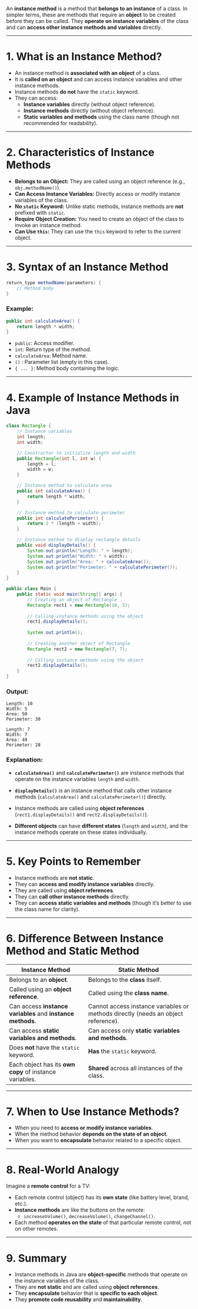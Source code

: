 

An **instance method** is a method that **belongs to an instance** of a class. In simpler terms, these are methods that require an **object** to be created before they can be called. They **operate on instance variables** of the class and can **access other instance methods and variables** directly.

---

# **1. What is an Instance Method?**

- An instance method is **associated with an object** of a class.
- It is **called on an object** and can access instance variables and other instance methods.
- Instance methods **do not** have the `static` keyword.
- They can access:
    - **Instance variables** directly (without object reference).
    - **Instance methods** directly (without object reference).
    - **Static variables and methods** using the class name (though not recommended for readability).

---

# **2. Characteristics of Instance Methods**

- **Belongs to an Object:** They are called using an object reference (e.g., `obj.methodName()`).
- **Can Access Instance Variables:** Directly access or modify instance variables of the class.
- **No `static` Keyword:** Unlike static methods, instance methods are **not** prefixed with `static`.
- **Require Object Creation:** You need to create an object of the class to invoke an instance method.
- **Can Use `this`:** They can use the `this` keyword to refer to the current object.

---

# **3. Syntax of an Instance Method**

```java
return_type methodName(parameters) {
    // Method body
}
```

### **Example:**

```java
public int calculateArea() {
    return length * width;
}
```

- `public`: Access modifier.
- `int`: Return type of the method.
- `calculateArea`: Method name.
- `()` : Parameter list (empty in this case).
- `{ ... }`: Method body containing the logic.

---

# **4. Example of Instance Methods in Java**

```java
class Rectangle {
    // Instance variables
    int length;
    int width;

    // Constructor to initialize length and width
    public Rectangle(int l, int w) {
        length = l;
        width = w;
    }

    // Instance method to calculate area
    public int calculateArea() {
        return length * width;
    }

    // Instance method to calculate perimeter
    public int calculatePerimeter() {
        return 2 * (length + width);
    }

    // Instance method to display rectangle details
    public void displayDetails() {
        System.out.println("Length: " + length);
        System.out.println("Width: " + width);
        System.out.println("Area: " + calculateArea());
        System.out.println("Perimeter: " + calculatePerimeter());
    }
}

public class Main {
    public static void main(String[] args) {
        // Creating an object of Rectangle
        Rectangle rect1 = new Rectangle(10, 5);
        
        // Calling instance methods using the object
        rect1.displayDetails();
        
        System.out.println();
        
        // Creating another object of Rectangle
        Rectangle rect2 = new Rectangle(7, 7);
        
        // Calling instance methods using the object
        rect2.displayDetails();
    }
}
```

### **Output:**

```shell
Length: 10
Width: 5
Area: 50
Perimeter: 30

Length: 7
Width: 7
Area: 49
Perimeter: 28
```

### **Explanation:**

- **`calculateArea()`** and **`calculatePerimeter()`** are instance methods that operate on the instance variables `length` and `width`.

- **`displayDetails()`** is an instance method that calls other instance methods (`calculateArea()` and `calculatePerimeter()`) directly.

- Instance methods are called using **object references** (`rect1.displayDetails()` and `rect2.displayDetails()`).

- **Different objects** can have **different states** (`length` and `width`), and the instance methods operate on these states individually.

---

# **5. Key Points to Remember**

- Instance methods are **not static**.
- They can **access and modify instance variables** directly.
- They are called using **object references**.
- They can **call other instance methods** directly.
- They can **access static variables and methods** (though it’s better to use the class name for clarity).

---

# **6. Difference Between Instance Method and Static Method**

|Instance Method|Static Method|
|---|---|
|Belongs to an **object**.|Belongs to the **class** itself.|
|Called using an **object reference**.|Called using the **class name**.|
|Can access **instance variables** and **instance methods**.|Cannot access instance variables or methods directly (needs an object reference).|
|Can access **static variables and methods**.|Can access only **static variables and methods**.|
|Does **not** have the `static` keyword.|**Has** the `static` keyword.|
|Each object has its **own copy** of instance variables.|**Shared** across all instances of the class.|

---

# **7. When to Use Instance Methods?**

- When you need to **access or modify instance variables**.
- When the method behavior **depends on the state of an object**.
- When you want to **encapsulate** behavior related to a specific object.

---

# **8. Real-World Analogy**

Imagine a **remote control** for a TV:

- Each remote control (object) has its **own state** (like battery level, brand, etc.).
- **Instance methods** are like the buttons on the remote:
    - `increaseVolume()`, `decreaseVolume()`, `changeChannel()`.
- Each method **operates on the state** of that particular remote control, not on other remotes.

---

# **9. Summary**

- Instance methods in Java are **object-specific** methods that operate on the instance variables of the class.
- They are **not static** and are called using **object references**.
- They **encapsulate** behavior that is **specific to each object**.
- They **promote code reusability** and **maintainability**.